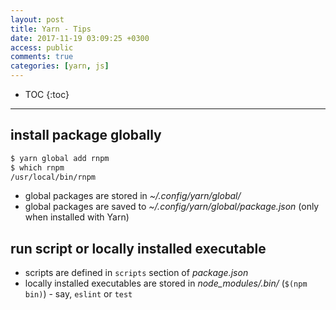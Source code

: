 ```yaml
---
layout: post
title: Yarn - Tips
date: 2017-11-19 03:09:25 +0300
access: public
comments: true
categories: [yarn, js]
---
```


<!-- more -->

* TOC
{:toc}
<hr>

install package globally
------------------------

```sh
$ yarn global add rnpm
$ which rnpm
/usr/local/bin/rnpm
```

- global packages are stored in _~/.config/yarn/global/_
- global packages are saved to _~/.config/yarn/global/package.json_
  (only when installed with Yarn)

run script or locally installed executable
------------------------------------------

- scripts are defined in `scripts` section of _package.json_
- locally installed executables are stored in _node\_modules/.bin/_
(`$(npm bin)`) - say, `eslint` or `test`

